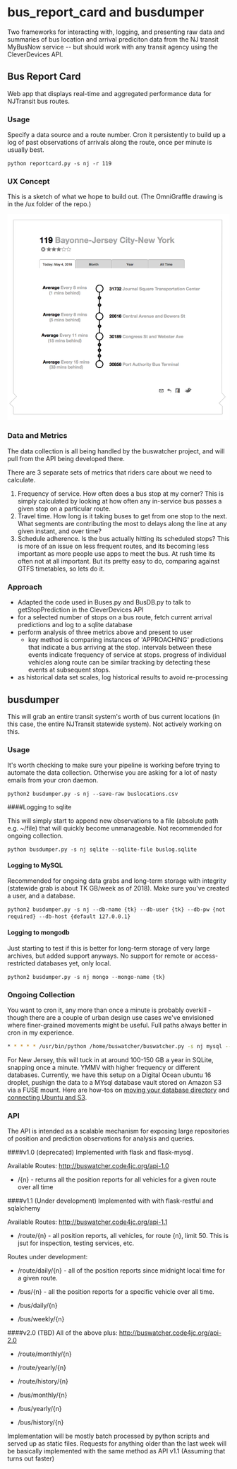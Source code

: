 # bus_report_card and busdumper

Two frameworks for interacting with, logging, and presenting raw data and summaries of bus location and arrival prediciton data from the NJ transit MyBusNow service -- but should work with any transit agency using the CleverDevices API.



## Bus Report Card
Web app that displays real-time and aggregated performance data for NJTransit bus routes.

### Usage

Specify a data source and a route number. Cron it persistently to build up a log of past observations of arrivals along the route, once per minute is usually best. 
```
python reportcard.py -s nj -r 119
```


### UX Concept

This is a sketch of what we hope to build out. (The OmniGraffle drawing is in the /ux folder of the repo.)

![the thing](doc/reportcard_ux/wireframe.png)



### Data and Metrics
The data collection is all being handled by the buswatcher project, and will pull from the API being developed there.

There are 3 separate sets of metrics that riders care about we need to calculate.

1. Frequency of service. How often does a bus stop at my corner? This is simply calculated by looking at how often any in-service bus passes a given stop on a particular route.
2. Travel time. How long is it taking buses to get from one stop to the next. What segments are contributing the most to delays along the line at any given instant, and over time?
3. Schedule adherence. Is the bus actually hitting its scheduled stops? This is more of an issue on less frequent routes, and its becoming less important as more people use apps to meet the bus. At rush time its often not at all important. But its pretty easy to do, comparing against GTFS timetables, so lets do it.


### Approach

- Adapted the code used in Buses.py and BusDB.py to talk to getStopPrediction in the CleverDevices API
- for a selected number of stops on a bus route, fetch current arrival predictions and log to a sqlite database
- perform analysis of three metrics above and present to user
    - key method is comparing instances of 'APPROACHING' predictions that indicate a bus arriving at the stop. intervals between these events indicate frequency of service at stops. progress of individual vehicles along route can be similar tracking by detecting these events at subsequent stops.
- as historical data set scales, log historical results to avoid re-processing



## busdumper

This will grab an entire transit system's worth of bus current locations (in this case, the entire NJTransit statewide system). Not actively working on this.


### Usage
It's worth checking to make sure your pipeline is working before trying to automate the data collection. Otherwise you are asking for a lot of nasty emails from your cron daemon.


```
python2 busdumper.py -s nj --save-raw buslocations.csv
```

####Logging to sqlite

This will simply start to append new observations to a file (absolute path e.g. ~/file) that will quickly become unmanageable. Not recommended for ongoing collection.
```
python busdumper.py -s nj sqlite --sqlite-file buslog.sqlite
```

#### Logging to MySQL

Recommended for ongoing data grabs and long-term storage with integrity (statewide grab is about TK GB/week as of 2018). Make sure you've created a user, and a database.

```
python2 busdumper.py -s nj --db-name {tk} --db-user {tk} --db-pw {not required} --db-host {default 127.0.0.1}
```


#### Logging to mongodb

Just starting to test if this is better for long-term storage of very large archives, but added support anyways. No support for remote or access-restricted databases yet, only local.

```
python2 busdumper.py -s nj mongo --mongo-name {tk}
```


### Ongoing Collection 

You want to cron it, any more than once a minute is probably overkill - though there are a couple of urban design use cases we've envisioned where finer-grained movements might be useful. Full paths always better in cron in my experience.

```bash
* * * * * /usr/bin/python /home/buswatcher/buswatcher.py -s nj mysql --db-name bus_position_log --db-user buswatcher --db-pw njtransit
```

For New Jersey, this will tuck in at around 100-150 GB a year in SQLite, snapping once a minute. YMMV with higher frequency or different databases. Currently, we have this setup on a Digital Ocean ubuntu 16 droplet, pushign the data to a MYsql database vault stored on Amazon S3 via a FUSE mount. Here are how-tos on [moving your database directory](https://www.digitalocean.com/community/tutorials/how-to-move-a-mysql-data-directory-to-a-new-location-on-ubuntu-16-04) and [connecting Ubuntu and S3](https://firefli.de/tutorials/s3fs-and-aws.html). 

### API
The API is intended as a scalable mechanism for exposing large repositories of position and prediction observations for analysis and queries.

####v1.0 (deprecated)
Implemented with flask and flask-mysql.

Available Routes:
http://buswatcher.code4jc.org/api-1.0
- /{n} - returns all the position reports for all vehicles for a given route over all time


####v1.1 (Under development)
Implemented with with flask-restful and sqlalchemy

Available Routes:
http://buswatcher.code4jc.org/api-1.1
- /route/{n} - all position reports, all vehicles, for route {n}, limit 50. This is jsut for inspection, testing services, etc.

Routes under development:

- /route/daily/{n} - all of the position reports since midnight local time for a given route.

- /bus/{n} - all the position reports for a specific  vehicle over all time. 
- /bus/daily/{n} 
- /bus/weekly/{n}


####v2.0 (TBD)
All of the above plus:
http://buswatcher.code4jc.org/api-2.0
- /route/monthly/{n}
- /route/yearly/{n}
- /route/history/{n}

- /bus/monthly/{n}
- /bus/yearly/{n}
- /bus/history/{n}

Implementation will be mostly batch processed by python scripts and served up as static files. Requests for anything older than the last week will be basically implemented with the same method as API v1.1 (Assuming that turns out faster)




